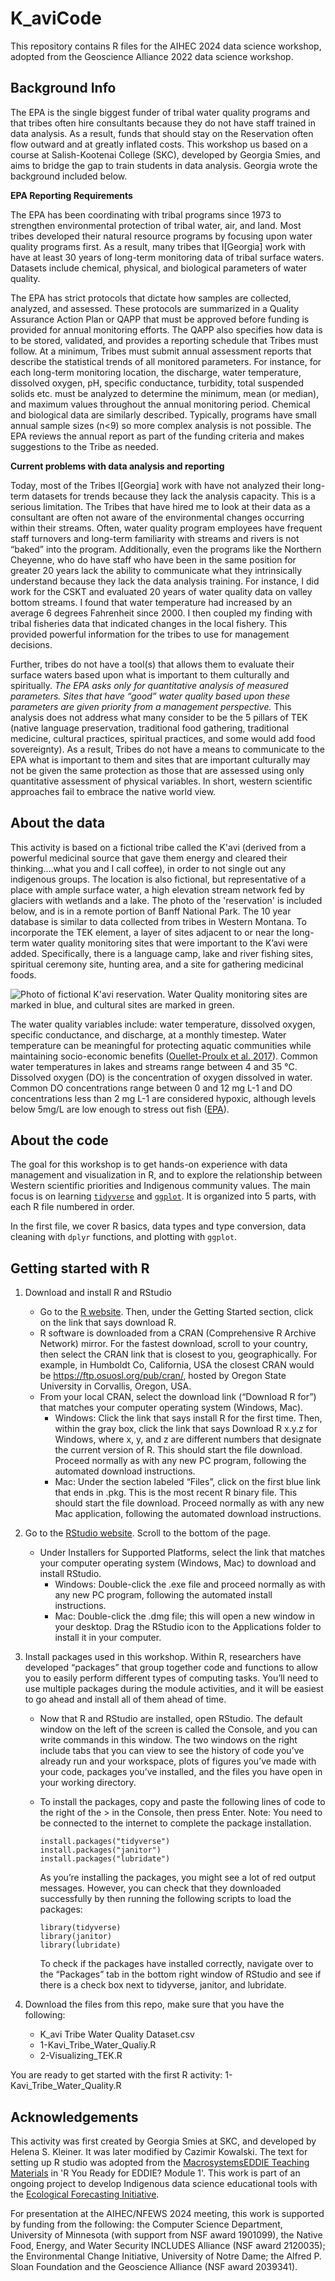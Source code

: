 # K_aviCode

This repository contains R files for the AIHEC 2024 data science workshop, adopted from the Geoscience Alliance 2022 data science workshop.

## Background Info 

The EPA is the single biggest funder of tribal water quality programs and that tribes often hire consultants because they do not have staff trained in data analysis.  As a result, funds that should stay on the Reservation often flow outward and at greatly inflated costs. This workshop us based on a course at Salish-Kootenai College (SKC), developed by Georgia Smies, and aims to bridge the gap to train students in data analysis. Georgia wrote the background included below. 

**EPA Reporting Requirements**

The EPA has been coordinating with tribal programs since 1973 to strengthen environmental protection of tribal water, air, and land.  Most tribes developed their natural resource programs by focusing upon water quality programs first.  As a result, many tribes that I[Georgia] work with have at least 30 years of long-term monitoring data of tribal surface waters.  Datasets include chemical, physical, and biological parameters of water quality.

The EPA has strict protocols that dictate how samples are collected, analyzed, and assessed.  These protocols are summarized in a Quality Assurance Action Plan or QAPP that must be approved before funding is provided for annual monitoring efforts.  The QAPP also specifies how data is to be stored, validated, and provides a reporting schedule that Tribes must follow. At a minimum, Tribes must submit annual assessment reports that describe the statistical trends of all monitored parameters.  For instance, for each long-term monitoring location, the discharge, water temperature, dissolved oxygen, pH, specific conductance, turbidity, total suspended solids etc. must be analyzed to determine the minimum, mean (or median), and maximum values throughout the annual monitoring period.  Chemical and biological data are similarly described.  Typically, programs have small annual sample sizes (n<9) so more complex analysis is not possible.  The EPA reviews the annual report as part of the funding criteria and makes suggestions to the Tribe as needed.

**Current problems with data analysis and reporting**

Today, most of the Tribes I[Georgia] work with have not analyzed their long-term datasets for trends because they lack the analysis capacity.  This is a serious limitation.  The Tribes that have hired me to look at their data as a consultant are often not aware of the environmental changes occurring within their streams.  Often, water quality program employees have frequent staff turnovers and long-term familiarity with streams and rivers is not “baked” into the program.  Additionally, even the programs like the Northern Cheyenne, who do have staff who have been in the same position for greater 20 years lack the ability to communicate what they intrinsically understand because they lack the data analysis training.  For instance, I did work for the CSKT and evaluated 20 years of water quality data on valley bottom streams.  I found that water temperature had increased by an average 6 degrees Fahrenheit since 2000.  I then coupled my finding with tribal fisheries data that indicated changes in the local fishery.  This provided powerful information for the tribes to use for management decisions.

Further, tribes do not have a tool(s) that allows them to evaluate their surface waters based upon what is important to them culturally and spiritually.  *The EPA asks only for quantitative analysis of measured parameters. Sites that have “good” water quality based upon these parameters are given priority from a management perspective.*  This analysis does not address what many consider to be the 5 pillars of TEK (native language preservation, traditional food gathering, traditional medicine, cultural practices, spiritual practices, and some would add food sovereignty).  As a result, Tribes do not have a means to communicate to the EPA what is important to them and sites that are important culturally may not be given the same protection as those that are assessed using only quantitative assessment of physical variables.  In short, western scientific approaches fail to embrace the native world view.

## About the data 

This activity is based on a fictional tribe called the K'avi (derived from a powerful medicinal source that gave them energy and cleared their thinking….what you and I call coffee), in order to not single out any indigenous groups. The location is also fictional, but representative of a place with ample surface water, a high elevation stream network fed by glaciers with wetlands and a lake. The photo of the 'reservation' is included below, and is in a remote portion of Banff National Park. The 10 year database is similar to data collected from tribes in Western Montana. To incorporate the TEK element, a layer of sites adjacent to or near the long-term water quality monitoring sites that were important to the K’avi were added.  Specifically, there is a language camp, lake and river fishing sites, spiritual ceremony site, hunting area, and a site for gathering medicinal foods. 

![Photo of fictional K'avi reservation. Water Quality monitoring sites are marked in blue, and cultural sites are marked in green.](K_aviTribeMap.png)

The water quality variables include: water temperature, dissolved oxygen, specific conductance, and discharge, at a monthly timestep. Water temperature can be meaningful for protecting aquatic communities while maintaining socio-economic benefits ([Ouellet-Proulx et al. 2017](https://www.mdpi.com/2073-4441/9/7/457)). Common water temperatures in lakes and streams range between 4 and 35 °C. Dissolved oxygen (DO) is the concentration of oxygen dissolved in water. Common DO concentrations range between 0 and 12 mg L-1 and DO concentrations less than 2 mg L-1 are considered hypoxic, although levels below 5mg/L are low enough to stress out fish ([EPA](https://www.epa.gov/national-aquatic-resource-surveys/indicators-dissolved-oxygen#:~:text=Dissolved%20oxygen%20(DO)%20is%20the,of%20a%20pond%20or%20lake.)).

## About the code 

The goal for this workshop is to get hands-on experience with data management and visualization in R, and to explore the relationship between Western scientific priorities and Indigenous community values. 
The main focus is on learning [`tidyverse`]([url](https://www.tidyverse.org/)https://www.tidyverse.org/) and [`ggplot`]([url](https://ggplot2.tidyverse.org/)https://ggplot2.tidyverse.org/). It is organized into 5 parts, with each R file numbered in order. 

In the first file, we cover R basics, data types and type conversion, data cleaning with `dplyr` functions, and plotting with `ggplot`. 

## Getting started with R 

1. Download and install R and RStudio
   - Go to the [R website](https://www.r-project.org). Then, under the Getting Started section, click on the link that says download R.
   - R software is downloaded from a CRAN (Comprehensive R Archive Network) mirror. For the fastest download, scroll to your country, then select the CRAN link that is closest to you, geographically. For example, in Humboldt Co, California, USA the closest CRAN would be https://ftp.osuosl.org/pub/cran/, hosted by Oregon State University in Corvallis, Oregon, USA.
   - From your local CRAN, select the download link (“Download R for”) that matches your computer operating system (Windows, Mac).
      - Windows: Click the link that says install R for the first time. Then, within the gray box, click the link that says Download R x.y.z for Windows, where x, y, and z are different numbers that designate the current version of R. This should start the file download. Proceed normally as with any new PC program, following the automated download instructions.
      - Mac: Under the section labeled “Files”, click on the first blue link that ends in .pkg. This is the most recent R binary file. This should start the file download. Proceed normally as with any new Mac application, following the automated download instructions.

2. Go to the [RStudio website](https://www.rstudio.com/products/rstudio/download). Scroll to the bottom of the page.
   - Under Installers for Supported Platforms, select the link that matches your computer operating system (Windows, Mac) to download and install RStudio.
      - Windows: Double-click the .exe file and proceed normally as with any new PC program, following the automated install instructions.
      - Mac: Double-click the .dmg file; this will open a new window in your desktop. Drag the RStudio icon to the Applications folder to install it in your computer.
    
3. Install packages used in this workshop. Within R, researchers have developed “packages” that group together code and functions to allow you to easily perform different types of computing tasks. You’ll need to use multiple packages during the module activities, and it will be easiest to go ahead and install all of them ahead of time.
   - Now that R and RStudio are installed, open RStudio. The default window on the left of the screen is called the Console, and you can write commands in this window. The two windows on the right include tabs that you can view to see the history of code you’ve already run and your workspace, plots of figures you’ve made with your code, packages you’ve installed, and the files you have open in your working directory.
   - To install the packages, copy and paste the following lines of code to the right of the > in the Console, then press Enter. Note: You need to be connected to the internet to complete the package installation.
  
     ```
     install.packages("tidyverse")
     install.packages("janitor")
     install.packages("lubridate")
     ```
     As you’re installing the packages, you might see a lot of red output messages. However, you can check that they downloaded successfully by then running the following scripts to load the packages:
     ```
     library(tidyverse)
     library(janitor)
     library(lubridate)
     ```

     To check if the packages have installed correctly, navigate over to the “Packages” tab in the bottom right window of RStudio and see if there is a check box next to tidyverse, janitor, and lubridate. 

4. Download the files from this repo, make sure that you have the following:
   - K_avi Tribe Water Quality Dataset.csv
   - 1-Kavi_Tribe_Water_Qualiy.R
   - 2-Visualizing_TEK.R  

You are ready to get started with the first R activity: 1-Kavi_Tribe_Water_Quality.R 

## Acknowledgements 

This activity was first created by Georgia Smies at SKC, and developed by Helena S. Kleiner. It was later modified by Cazimir Kowalski. The text for setting up R studio was adopted from the [MacrosystemsEDDIE Teaching Materials](https://macrosystemseddie.github.io/module1) in 'R You Ready for EDDIE? Module 1'. This work is part of an ongoing project to develop Indigenous data science educational tools with the [Ecological Forecasting Initiative](https://ecoforecast.org/).

For presentation at the AIHEC/NFEWS 2024 meeting, this work is supported by funding from the following: the Computer Science Department, University of Minnesota (with support from NSF award 1901099),  the Native Food, Energy, and Water Security INCLUDES Alliance (NSF award 2120035); the Environmental Change Initiative, University of Notre Dame; the Alfred P. Sloan Foundation and the Geoscience Alliance (NSF award 2039341). 
     



